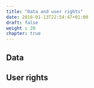 ```yaml
---
title: "Data and user rights"
date: 2018-01-13T22:54:47+01:00
draft: false
weight : 20
chapter: true
---
```

## Data

## User rights
